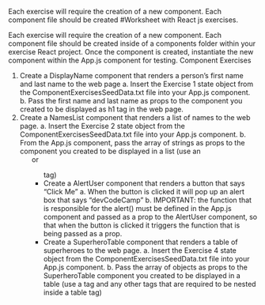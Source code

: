 Each exercise will require the creation of a new component. Each component file should be created
#Worksheet with React js exercises.

Each exercise will require the creation of a new component. Each component file should be created
inside of a components folder within your exercise React project. Once the component is created,
instantiate the new component within the App.js component for testing.
Component Exercises
1. Create a DisplayName component that renders a person’s first name and last name to the web
page
a. Insert the Exercise 1 state object from the ComponentExercisesSeedData.txt file into
your App.js component.
b. Pass the first name and last name as props to the component you created to be
displayed as h1 tag in the web page.
2. Create a NamesList component that renders a list of names to the web page.
a. Insert the Exercise 2 state object from the ComponentExercisesSeedData.txt file into
your App.js component.
b. From the App.js component, pass the array of strings as props to the component you
created to be displayed in a list (use an <ol> or <ul> tag)
3. Create a AlertUser component that renders a button that says “Click Me”
a. When the button is clicked it will pop up an alert box that says “devCodeCamp”
b. IMPORTANT: the function that is responsible for the alert() must be defined in the
App.js component and passed as a prop to the AlertUser component, so that when the
button is clicked it triggers the function that is being passed as a prop.
4. Create a SuperheroTable component that renders a table of superheroes to the web page.
a. Insert the Exercise 4 state object from the ComponentExercisesSeedData.txt file into
your App.js component.
b. Pass the array of objects as props to the SuperheroTable component you created to be
displayed in a table (use a <table> tag and any other tags that are required to be nested
inside a table tag)
